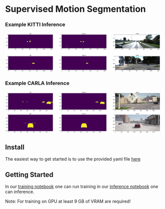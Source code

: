 # Supervised Motion Segmentation

### Example KITTI Inference
![Example_Inference_Kitti](/docs/assets/supervised_inference_kitti.png)


### Example CARLA Inference
![Example_Inference_Carla](/docs/assets/supervised_inference.png)

## Install

The easiest way to get started is to use the provided yaml file [here](../supervised/env.yaml)

## Getting Started

In our [training notebook](/supervised/train.ipynb) one can run training in our [inference notebook](/supervised/inference.ipynb) one can inference.

Note: For training on GPU at least 9 GB of VRAM are required!